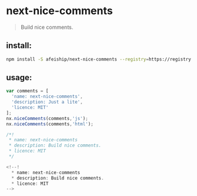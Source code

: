 # next-nice-comments
> Build nice comments.

## install:
```bash
npm install -S afeiship/next-nice-comments --registry=https://registry.npm.taobao.org
```

## usage:
```js
var comments = [
  'name: next-nice-comments',
  'description: Just a lite',
  'licence: MIT'
];
nx.niceComments(comments,'js');
nx.niceComments(comments,'html');

/*!
 * name: next-nice-comments
 * description: Build nice comments.
 * licence: MIT
 */

<!--!
  * name: next-nice-comments
  * description: Build nice comments.
  * licence: MIT
--> 
```
